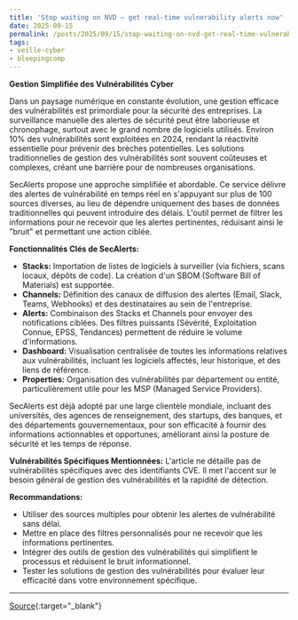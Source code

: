 ```yaml
---
title: 'Stop waiting on NVD — get real-time vulnerability alerts now'
date: 2025-09-15
permalink: /posts/2025/09/15/stop-waiting-on-nvd-get-real-time-vulnerability-alerts-now/
tags:
- veille-cyber
- bleepingcomp
---
```

**Gestion Simplifiée des Vulnérabilités Cyber**

Dans un paysage numérique en constante évolution, une gestion efficace des vulnérabilités est primordiale pour la sécurité des entreprises. La surveillance manuelle des alertes de sécurité peut être laborieuse et chronophage, surtout avec le grand nombre de logiciels utilisés. Environ 10% des vulnérabilités sont exploitées en 2024, rendant la réactivité essentielle pour prévenir des brèches potentielles. Les solutions traditionnelles de gestion des vulnérabilités sont souvent coûteuses et complexes, créant une barrière pour de nombreuses organisations.

SecAlerts propose une approche simplifiée et abordable. Ce service délivre des alertes de vulnérabilité en temps réel en s'appuyant sur plus de 100 sources diverses, au lieu de dépendre uniquement des bases de données traditionnelles qui peuvent introduire des délais. L'outil permet de filtrer les informations pour ne recevoir que les alertes pertinentes, réduisant ainsi le "bruit" et permettant une action ciblée.

**Fonctionnalités Clés de SecAlerts:**

*   **Stacks:** Importation de listes de logiciels à surveiller (via fichiers, scans locaux, dépôts de code). La création d'un SBOM (Software Bill of Materials) est supportée.
*   **Channels:** Définition des canaux de diffusion des alertes (Email, Slack, Teams, Webhooks) et des destinataires au sein de l'entreprise.
*   **Alerts:** Combinaison des Stacks et Channels pour envoyer des notifications ciblées. Des filtres puissants (Sévérité, Exploitation Connue, EPSS, Tendances) permettent de réduire le volume d'informations.
*   **Dashboard:** Visualisation centralisée de toutes les informations relatives aux vulnérabilités, incluant les logiciels affectés, leur historique, et des liens de référence.
*   **Properties:** Organisation des vulnérabilités par département ou entité, particulièrement utile pour les MSP (Managed Service Providers).

SecAlerts est déjà adopté par une large clientèle mondiale, incluant des universités, des agences de renseignement, des startups, des banques, et des départements gouvernementaux, pour son efficacité à fournir des informations actionnables et opportunes, améliorant ainsi la posture de sécurité et les temps de réponse.

**Vulnérabilités Spécifiques Mentionnées:**
L'article ne détaille pas de vulnérabilités spécifiques avec des identifiants CVE. Il met l'accent sur le besoin général de gestion des vulnérabilités et la rapidité de détection.

**Recommandations:**
*   Utiliser des sources multiples pour obtenir les alertes de vulnérabilité sans délai.
*   Mettre en place des filtres personnalisés pour ne recevoir que les informations pertinentes.
*   Intégrer des outils de gestion des vulnérabilités qui simplifient le processus et réduisent le bruit informationnel.
*   Tester les solutions de gestion des vulnérabilités pour évaluer leur efficacité dans votre environnement spécifique.

---
[Source](https://www.bleepingcomputer.com/news/security/stop-waiting-on-nvd-get-real-time-vulnerability-alerts-now/){:target="_blank"}
